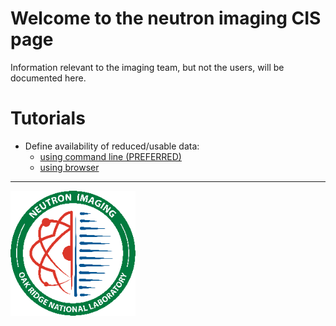 # Welcome to the neutron imaging CIS page

Information relevant to the imaging team, but not the users, will be documented here. 

# Tutorials

 * Define availability of reduced/usable data:
    * [using command line (PREFERRED)](availability_of_reduced_data_via_command_line.md)
    * [using browser](availability_of_reduced_data_via_browser.md)

<hr>
<img src='images/logo_with_green_ring.png' style="width:200px;height:200px" />


